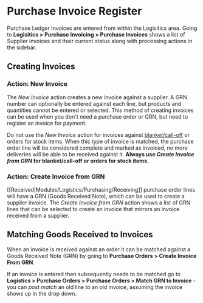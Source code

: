 # Purchase Invoice Register

Purchase Ledger Invoices are entered from within the Logisitics area. Going to **Logisitics > Purchase Invoicing > Purchase Invoices** shows a list of Supplier invoices and their current status along with processing actions in the sidebar.

## Creating Invoices

### Action: New Invoice

The *New Invoice* action creates a new invoice against a supplier. A GRN number can optionally be entered against each line, but products and quantities cannot be entered or selected. This method of creating invoices can be used when you don't need a purchase order or GRN, but need to register an invoice for payment.

<span class="attention important">Do not use the *New Invoice* action for invoices against [blanket/call-off](/How-To/Purchase-Orders#how-do-i_call-off-orders) or orders for stock items. When this type of invoice is matched, the purchase order line will be considered complete and marked as invoiced, no more deliveries will be able to be received against it. **Always use *Create Invoice from GRN* for blanket/call-off or orders for stock items.**</span>

### Action: Create Invoice from GRN

[[Received|Modules/Logistics/Purchasing/Receiving]] purchase order lines will have a GRN (Goods Received Note), which can be used to create a supplier invoice. The *Create Invoice from GRN* action shows a list of GRN lines that can be selected to create an invoice that mirrors an invoice received from a supplier.

## Matching Goods Received to Invoices

When an invoice is received against an order it can be matched against a Goods Received Note (GRN) by going to **Purchase Orders > Create Invoice From GRN**.

If an invoice is entered then subsequently needs to be matched go to **Logistics > Purchase Orders > Purchase Orders > Match GRN to Invoice** - you can *post match* an old line to an old invoice, assuming the invoice shows up in the drop down.
